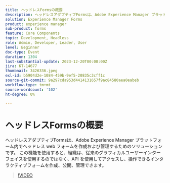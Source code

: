 ```yaml
---
title: ヘッドレスFormsの概要
description: ヘッドレスアダプティブFormsは、Adobe Experience Manager プラットフォーム内でヘッドレス web フォームを作成および管理するためのソリューションです。 この機能を使用すると、組織は、従来のグラフィカルユーザーインターフェイスを使用するのではなく、API を使用してアクセスし、操作できるインタラクティブフォームを作成、公開、管理できます。
solution: Experience Manager Forms
product: experience manager
sub-product: forms
feature: Core Components
topic: Development, Headless
role: Admin, Developer, Leader, User
level: Beginner
doc-type: Event
duration: 1304
last-substantial-update: 2023-12-20T00:00:00Z
jira: KT-14677
thumbnail: 3426336.jpeg
exl-id: b5904d2e-1084-459b-9ef5-20835c3cff1c
source-git-commit: 9a297cda953d4414131657f9ac84580aea0eabeb
workflow-type: tm+mt
source-wordcount: '102'
ht-degree: 0%

---
```


# ヘッドレスFormsの概要

ヘッドレスアダプティブFormsは、Adobe Experience Manager プラットフォーム内でヘッドレス web フォームを作成および管理するためのソリューションです。 この機能を使用すると、組織は、従来のグラフィカルユーザーインターフェイスを使用するのではなく、API を使用してアクセスし、操作できるインタラクティブフォームを作成、公開、管理できます。

>[!VIDEO](https://video.tv.adobe.com/v/3426336/?learn=on)
